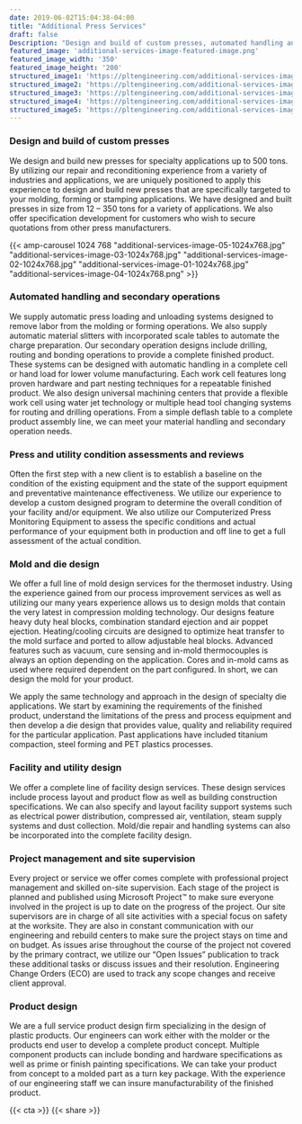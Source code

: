 ```yaml
---
date: 2019-06-02T15:04:38-04:00
title: "Additional Press Services"
draft: false
Description: "Design and build of custom presses, automated handling and secondary operations, assessments, mold and die..."
featured_image: 'additional-services-image-featured-image.png'
featured_image_width: '350'
featured_image_height: '200'
structured_image1: 'https://pltengineering.com/additional-services-image-05-1024x768.jpg'
structured_image2: 'https://pltengineering.com/additional-services-image-02-1024x768.jpg'
structured_image3: 'https://pltengineering.com/additional-services-image-03-1024x768.jpg'
structured_image4: 'https://pltengineering.com/additional-services-image-01-1024x768.jpg'
structured_image5: 'https://pltengineering.com/additional-services-image-04-1024x768.png'
---
```


### Design and build of custom presses

We design and build new presses for specialty applications up to 500 tons.  By utilizing our repair and reconditioning experience from a variety of industries and applications, we are uniquely positioned to apply this experience to design and build new presses that are specifically targeted to your molding, forming or stamping applications.  We have designed and built presses in size from 12 – 350 tons for a variety of applications.  We also offer specification development for customers who wish to secure quotations from other press manufacturers.

{{< amp-carousel 1024 768 "additional-services-image-05-1024x768.jpg" "additional-services-image-03-1024x768.jpg" "additional-services-image-02-1024x768.jpg" "additional-services-image-01-1024x768.jpg" "additional-services-image-04-1024x768.png" >}}

### Automated handling and secondary operations

We supply automatic press loading and unloading systems designed to remove labor from the molding or forming operations. We also supply automatic material slitters with incorporated scale tables to automate the charge preparation. Our secondary operation designs include drilling, routing and bonding operations to provide a complete finished product. These systems can be designed with automatic handling in a complete cell or hand load for lower volume manufacturing. Each work cell features long proven hardware and part nesting techniques for a repeatable finished product. We also design universal machining centers that provide a flexible work cell using water jet technology or multiple head tool changing systems for routing and drilling operations. From a simple deflash table to a complete product assembly line, we can meet your material handling and secondary operation needs.

### Press and utility condition assessments and reviews

Often the first step with a new client is to establish a baseline on the condition of the existing equipment and the state of the support equipment and preventative maintenance effectiveness.  We utilize our experience to develop a custom designed program to determine the overall condition of your facility and/or equipment.  We also utilize our Computerized Press Monitoring Equipment to assess the specific conditions and actual performance of your equipment both in production and off line to get a full assessment of the actual condition.

### Mold and die design

We offer a full line of mold design services for the thermoset industry. Using the experience gained from our process improvement services as well as utilizing our many years experience allows us to design molds that contain the very latest in compression molding technology. Our designs feature heavy duty heal blocks, combination standard ejection and air poppet ejection. Heating/cooling circuits are designed to optimize heat transfer to the mold surface and ported to allow adjustable heal blocks. Advanced features such as vacuum, cure sensing and in-mold thermocouples is always an option depending on the application. Cores and in-mold cams as used where required dependent on the part configured. In short, we can design the mold for your product.

We apply the same technology and approach in the design of specialty die applications.  We start by examining the requirements of the finished product, understand the limitations of the press and process equipment and then develop a die design that provides value, quality and reliability required for the particular application.  Past applications have included titanium compaction, steel forming and PET plastics processes.

### Facility and utility design

We offer a complete line of facility design services. These design services include process layout and product flow as well as building construction specifications. We can also specify and layout facility support systems such as electrical power distribution, compressed air, ventilation, steam supply systems and dust collection. Mold/die repair and handling systems can also be incorporated into the complete facility design.

### Project management and site supervision

Every project or service we offer comes complete with professional project management and skilled on-site supervision.  Each stage of the project is planned and published using Microsoft Project™ to make sure everyone involved in the project is up to date on the progress of the project.  Our site supervisors are in charge of all site activities with a special focus on safety at the worksite.  They are also in constant communication with our engineering and rebuild centers to make sure the project stays on time and on budget.  As issues arise throughout the course of the project not covered by the primary contract, we utilize our “Open Issues” publication to track these additional tasks or discuss issues and their resolution.  Engineering Change Orders (ECO) are used to track any scope changes and receive client approval.

### Product design

We are a full service product design firm specializing in the design of plastic products. Our engineers can work either with the molder or the products end user to develop a complete product concept. Multiple component products can include bonding and hardware specifications as well as prime or finish painting specifications. We can take your product from concept to a molded part as a turn key package. With the experience of our engineering staff we can insure manufacturability of the finished product.


{{< cta >}}
{{< share >}}